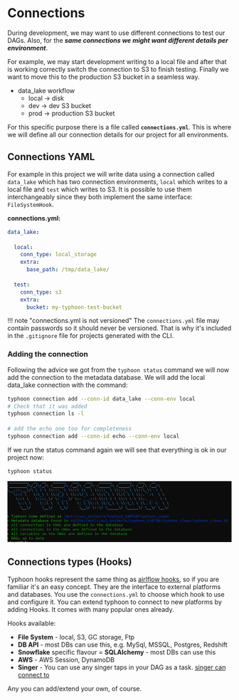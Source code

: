 # Connections

During development, we may want to use different connections to test our DAGs. Also, for the ***same connections we might want different details per environment***. 

For example, we may start development writing to a local file and after that is working correctly switch the connection to S3 to finish testing. Finally we want to move this to the production S3 bucket in a seamless way. 

- data_lake workflow
    - local -> disk
    - dev -> dev S3 bucket
    - prod -> production S3 bucket

For this specific purpose there is a file called **`connections.yml`**. This is where we will define all our connection details for our project for all environments.

## Connections YAML

  For example in this project we will write data using a connection called `data_lake` which has two connection environments, `local` which writes to a local file and `test` which writes to S3. It is possible to use them interchangeably since they both implement the same interface: `FileSystemHook`.


**connections.yml:**
```yaml
data_lake:
  
  local:
    conn_type: local_storage
    extra:
      base_path: /tmp/data_lake/
      
  test:
    conn_type: s3
    extra:
      bucket: my-typhoon-test-bucket
```

!!! note "connections.yml is not versioned"
    The `connections.yml` file may contain passwords so it should never be versioned. That is why it's included in the `.gitignore` file for projects generated with the CLI.

### Adding the connection

Following the advice we got from the `typhoon status` command we will now add the connection to the metadata database. We will add the local data_lake connection with the command:

```bash
typhoon connection add --conn-id data_lake --conn-env local
# Check that it was added
typhoon connection ls -l

# add the echo one too for completeness
typhoon connection add --conn-id echo --conn-env local
```

If we run the status command again we will see that everything is ok in our project now:

```bash
typhoon status
```
<img src="../img/Screenshot%202021-07-17%20203022.png">

## Connections types (Hooks)

Typhoon hooks represent the same thing as [airlflow hooks][1], so if you are familiar it's an easy concept. They are the interface to external platforms and databases. You use the `connections.yml` to choose which hook to use and configure it. You can extend typhoon to connect to new platforms by adding Hooks. It comes with many popular ones already.

Hooks available:

- **File System** - local, S3, GC storage, Ftp 
- **DB API** - most DBs can use this, e.g. MySql, MSSQL, Postgres, Redshift
- **Snowflake** specific flavour
= **SQLAlchemy** - most DBs can use this
- **AWS** - AWS Session, DynamoDB
- **Singer** - You can use any singer taps in your DAG as a task.  [singer can connect to][2] 

Any you can add/extend your own, of course.



[1]:https://airflow.incubator.apache.org/docs/apache-airflow/2.0.0/concepts.html?highlight=hooks
[2]:https://www.singer.io/#taps